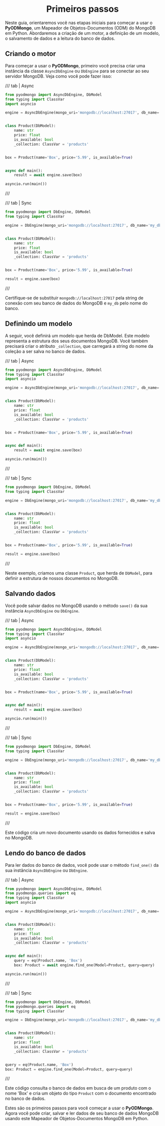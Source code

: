 # <center>Primeiros passos</center>

Neste guia, orientaremos você nas etapas iniciais para começar a usar o **PyODMongo**, um Mapeador de Objetos-Documentos (ODM) do MongoDB em Python. Abordaremos a criação de um motor, a definição de um modelo, o salvamento de dados e a leitura do banco de dados.

## Criando o motor

Para começar a usar o **PyODMongo**, primeiro você precisa criar uma instância da classe `AsyncDbEngine` ou `DbEngine` para se conectar ao seu servidor MongoDB. Veja como você pode fazer isso:

/// tab | Async
```python hl_lines="5"
from pyodmongo import AsyncDbEngine, DbModel
from typing import ClassVar
import asyncio

engine = AsyncDbEngine(mongo_uri='mongodb://localhost:27017', db_name='my_db')


class Product(DbModel):
    name: str
    price: float
    is_available: bool
    _collection: ClassVar = 'products'


box = Product(name='Box', price='5.99', is_available=True)


async def main():
    result = await engine.save(box)

asyncio.run(main())
```
///

/// tab | Sync
```python hl_lines="4"
from pyodmongo import DbEngine, DbModel
from typing import ClassVar

engine = DbEngine(mongo_uri='mongodb://localhost:27017', db_name='my_db')


class Product(DbModel):
    name: str
    price: float
    is_available: bool
    _collection: ClassVar = 'products'


box = Product(name='Box', price='5.99', is_available=True)

result = engine.save(box)
```
///

Certifique-se de substituir `mongodb://localhost:27017` pela string de conexão com seu banco de dados do MongoDB e `my_db` pelo nome do banco.

## Definindo um modelo
A seguir, você definirá um modelo que herda de DbModel. Este modelo representa a estrutura dos seus documentos MongoDB. Você também precisará criar o atributo `_collection`, que carregará a string do nome da coleção a ser salva no banco de dados.

/// tab | Async
```python hl_lines="8 12"
from pyodmongo import AsyncDbEngine, DbModel
from typing import ClassVar
import asyncio

engine = AsyncDbEngine(mongo_uri='mongodb://localhost:27017', db_name='my_db')


class Product(DbModel):
    name: str
    price: float
    is_available: bool
    _collection: ClassVar = 'products'


box = Product(name='Box', price='5.99', is_available=True)


async def main():
    result = await engine.save(box)

asyncio.run(main())
```
///

/// tab | Sync
```python hl_lines="7 11"
from pyodmongo import DbEngine, DbModel
from typing import ClassVar

engine = DbEngine(mongo_uri='mongodb://localhost:27017', db_name='my_db')


class Product(DbModel):
    name: str
    price: float
    is_available: bool
    _collection: ClassVar = 'products'


box = Product(name='Box', price='5.99', is_available=True)

result = engine.save(box)
```
///

Neste exemplo, criamos uma classe `Product`, que herda de `DbModel`, para definir a estrutura de nossos documentos no MongoDB.

## Salvando dados
Você pode salvar dados no MongoDB usando o método `save()` da sua instância `AsyncDbEngine` ou `DbEngine`.

/// tab | Async
```python hl_lines="19"
from pyodmongo import AsyncDbEngine, DbModel
from typing import ClassVar
import asyncio

engine = AsyncDbEngine(mongo_uri='mongodb://localhost:27017', db_name='my_db')


class Product(DbModel):
    name: str
    price: float
    is_available: bool
    _collection: ClassVar = 'products'


box = Product(name='Box', price='5.99', is_available=True)


async def main():
    result = await engine.save(box)

asyncio.run(main())
```
///

/// tab | Sync
```python hl_lines="16"
from pyodmongo import DbEngine, DbModel
from typing import ClassVar

engine = DbEngine(mongo_uri='mongodb://localhost:27017', db_name='my_db')


class Product(DbModel):
    name: str
    price: float
    is_available: bool
    _collection: ClassVar = 'products'


box = Product(name='Box', price='5.99', is_available=True)

result = engine.save(box)
```
///

Este código cria um novo documento usando os dados fornecidos e salva no MongoDB.

## Lendo do banco de dados
Para ler dados do banco de dados, você pode usar o método `find_one()` da sua instância `AsyncDbEngine` ou `DbEngine`.

/// tab | Async
```python hl_lines="18"
from pyodmongo import AsyncDbEngine, DbModel
from pyodmongo.queries import eq
from typing import ClassVar
import asyncio

engine = AsyncDbEngine(mongo_uri='mongodb://localhost:27017', db_name='my_db')


class Product(DbModel):
    name: str
    price: float
    is_available: bool
    _collection: ClassVar = 'products'


async def main():
    query = eq(Product.name, 'Box')
    box: Product = await engine.find_one(Model=Product, query=query)

asyncio.run(main())
```
///

/// tab | Sync
```python hl_lines="16"
from pyodmongo import DbEngine, DbModel
from pyodmongo.queries import eq
from typing import ClassVar

engine = DbEngine(mongo_uri='mongodb://localhost:27017', db_name='my_db')


class Product(DbModel):
    name: str
    price: float
    is_available: bool
    _collection: ClassVar = 'products'


query = eq(Product.name, 'Box')
box: Product = engine.find_one(Model=Product, query=query)
```
///

Este código consulta o banco de dados em busca de um produto com o nome 'Box' e cria um objeto do tipo `Product` com o documento encontrado no banco de dados.

Estes são os primeiros passos para você começar a usar o **PyODMongo**. Agora você pode criar, salvar e ler dados de seu banco de dados MongoDB usando este Mapeador de Objetos-Documentos MongoDB em Python.